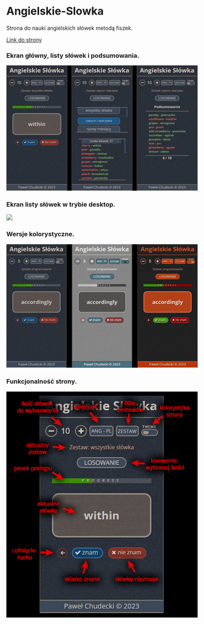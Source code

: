 # Angielskie-Slowka
Strona do nauki angielskich słówek metodą fiszek.

[Link do strony](https://soulrvr29.github.io/Angielskie-Slowka/)

### Ekran główny, listy słówek i podsumowania.
![](screens/screen-mobile.jpg)

### Ekran listy słówek w trybie desktop.
![](screens/lista-zestawów-desktop.jpeg)

### Wersje kolorystyczne.
![](screens/kolorystyka.jpg)

### Funkcjonalność strony.
![](screens/opis.jpg)
